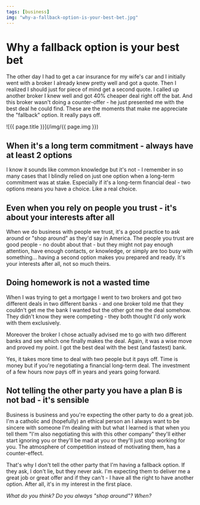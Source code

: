 ```yaml
---
tags: [business]
img: "why-a-fallback-option-is-your-best-bet.jpg"
---
```


# Why a fallback option is your best bet


The other day I had to get a car insurance for my wife's car and I initially went with a broker I already knew pretty well and got a quote. Then I realized I should just for piece of mind get a second quote. I called up another broker I knew well and got 40% cheaper deal right off the bat. And this broker wasn't doing a counter-offer - he just presented me with the best deal he could find. These are the moments that make me appreciate the "fallback" option. It really pays off.

<!--More-->

![{{ page.title }}](/img/{{ page.img }})

## When it's a long term commitment - always have at least 2 options

I know it sounds like common knowledge but it's not - I remember in so many cases that I blindly relied on just one option when a long-term commitment was at stake. Especially if it's a long-term financial deal - two options means you have a choice. Like a real choice.

## Even when you rely on people you trust - it's about your interests after all

When we do business with people we trust, it's a good practice to ask around or "shop around" as they'd say in America. The people you trust are good people - no doubt about that - but they might not pay enough attention, have enough contacts, or knowledge, or simply are too busy with something... having a second option makes you prepared and ready. It's your interests after all, not so much theirs.

## Doing homework is not a wasted time

When I was trying to get a mortgage I went to two brokers and got two different deals in two different banks - and one broker told me that they couldn't get me the bank I wanted but the other got me the deal somehow. They didn't know they were competing - they both thought I'd only work with them exclusively.

Moreover the broker I chose actually advised me to go with two different banks and see which one finally makes the deal. Again, it was a wise move and proved my point. I got the best deal with the best (and fastest) bank.

Yes, it takes more time to deal with two people but it pays off. Time is money but if you're negotiating a financial long-term deal. The investment of a few hours now pays off in years and years going forward.

## Not telling the other party you have a plan B is not bad - it's sensible

Business is business and you're expecting the other party to do a great job. I'm a catholic and (hopefully) an ethical person an I always want to be sincere with someone I'm dealing with but what I learned is that when you tell them "I'm also negotiating this with this other company" they'll either start ignoring you or they'll be mad at you or they'll just stop working for you. The atmosphere of competition instead of motivating them, has a counter-effect.

That's why I don't tell the other party that I'm having a fallback option. If they ask, I don't lie, but they never ask. I'm expecting them to deliver me a great job or great offer and if they can't - I have all the right to have another option. After all, it's in my interest in the first place.

_What do you think? Do you always "shop around"? When?_

  


  
  
  
 

  



[n]: https://michael.gratis/nozbe